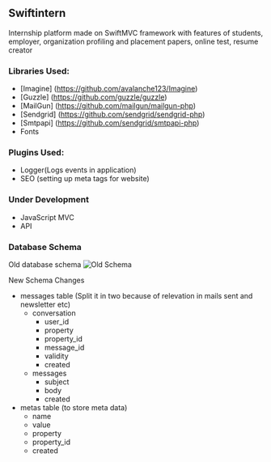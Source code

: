 ## Swiftintern ##
Internship platform made on SwiftMVC framework with features of students, employer, organization profiling and placement papers, online test, resume creator

### Libraries Used: ###
- [Imagine] (https://github.com/avalanche123/Imagine)
- [Guzzle] (https://github.com/guzzle/guzzle)
- [MailGun] (https://github.com/mailgun/mailgun-php)
- [Sendgrid] (https://github.com/sendgrid/sendgrid-php)
- [Smtpapi] (https://github.com/sendgrid/smtpapi-php)
- Fonts

### Plugins Used: ###
- Logger(Logs events in application)
- SEO (setting up meta tags for website)
 
### Under Development ###
- JavaScript MVC
- API

### Database Schema ###
Old database schema
![Old Schema](https://github.com/faizanayubi/swiftintern/blob/master/application/db/swiftintern.png?raw=true)

New Schema Changes
- messages table (Split it in two because of relevation in mails sent and newsletter etc)
    - conversation
        - user_id
        - property
        - property_id
        - message_id
        - validity
        - created
    - messages
        - subject
        - body
        - created
- metas table (to store meta data)
    - name
    - value
    - property
    - property_id
    - created
